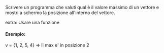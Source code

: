 Scrivere un programma che valuti qual è il valore massimo di un vettore e mostri a schermo la posizione all'interno del vettore. 

extra:
Usare una funzione

#### Esempio:
v = {1, 2, 5, 4}
=> Il max e' in posizione 2